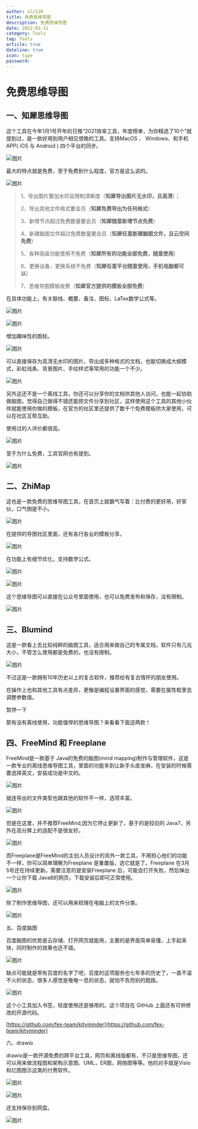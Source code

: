 ```yaml
---
author: xlc520
title: 免费思维导图
description: 免费思维导图
date: 2022-03-11
category: Tools
tag: Tools
article: true
dateline: true
icon: type
password: 
---
```


# 免费思维导图

## 一、知犀思维导图

这个工具在今年1月1号开年的日推“2021效率工具，年度榜单，为你精选了10个”就提到过，是一款好用到用户相见恨晚的工具。支持MacOS 、 Windows、和手机APP( iOS 与 Android ) 四个平台的同步。

![图片](https://static.xlc520.ml/blogImage/640-1674185301697-0.png)

最大的特点就是免费，至于免费到什么程度，官方是这么说的。

![图片](https://static.xlc520.ml/blogImage/640-1674185301697-3.png)

> 1、导出图片要加水印且限制清晰度（**知犀导出图片无水印，且高清**）；
>
> 2、导出其他文件格式要会员（**知犀免费导出为任何格式**）
>
> 3、新增节点超过免费数量要会员（**知犀随意新增节点免费**）
>
> 4、新建脑图文件超过免费数量要会员（**知犀任意新建脑图文件，且云空间免费**）
>
> 5、各种高级功能使用不免费（**知犀所有的功能全部免费，随意使用**）
>
> 6、更换设备，更换系统不免费（**知犀任意平台随意使用，手机电脑都可以**）
>
> 7、思维导图模板收费（**知犀官方提供的模板全部免费**）

在具体功能上，有关联线、概要、备注、图标、LaTex数学公式等。

![图片](https://static.xlc520.ml/blogImage/640-1674185322588-6.png)

![图片](https://static.xlc520.ml/blogImage/640-1674185325785-9.png)

增加趣味性的图标。

![图片](https://static.xlc520.ml/blogImage/640-1674185327610-12.png)

可以直接保存为高清无水印的图片，导出成多种格式的文档，也能切换成大纲模式，彩虹线条、背景图片、手绘样式等常用的功能一个不少。

![图片](https://static.xlc520.ml/blogImage/640-1674185330058-15.png)



另外这还不是一个离线工具，你还可以分享你的文档供其他人访问，也能一起协助做脑图，觉得自己做得不错还能把文件分享到社区，这样使用这个工具的其他小伙伴就能使用你做的模板，在官方的社区里还提供了数千个免费模板供大家使用，可以在社区互帮互助。

使用过的人评价都很高。



![图片](https://static.xlc520.ml/blogImage/640-1674185332523-18.png)



至于为什么免费，工具官网也有提到。



![图片](https://static.xlc520.ml/blogImage/640-1674185334667-21.png)



## 二、ZhiMap

这也是一款免费的思维导图工具，在首页上就霸气写着：比付费的更好用，好家伙，口气倒是不小。



![图片](https://static.xlc520.ml/blogImage/640-1674185337753-24.png)



在提供的导图社区里面，还有各行各业的模板分享。



![图片](https://static.xlc520.ml/blogImage/640-1674185340040-27.png)



在功能上有细节优化，支持数学公式。



![图片](https://static.xlc520.ml/blogImage/640-1674185341857-30.png)



![图片](https://static.xlc520.ml/blogImage/640-1674185343498-33.png)



这个思维导图可以直接在公众号里面使用，也可以免费发布和保存，没有限制。



![图片](https://static.xlc520.ml/blogImage/640-1674185345803-36.png)



## 三、Blumind

这是一款看上去比较纯粹的脑图工具，适合用来做自己的专属文档，软件只有几兆大小，不管怎么使用都是免费的，也没有限制。



![图片](https://static.xlc520.ml/blogImage/640-1674185347443-39.png)



不过这是一款拥有10年历史以上的复古软件，推荐给有复古情怀的朋友使用。

在操作上也和其他工具有点差异，更像是编程设置界面的感觉，需要在属性框里去调整参数值。



暂停一下

那有没有离线使用，功能强悍的思维导图？来看看下面这两款！



## 四、FreeMind 和 Freeplane

FreeMind是一款基于 Java的免费的脑图(mind mapping)制作与管理软件，这是一款专业的离线思维导图工具，里面的功能多到让新手头皮发麻，在安装的时候需要选择英文，安装成功是中文的。

![图片](https://static.xlc520.ml/blogImage/640-1674185349636-42.png)



就连导出的文件类型也跟其他的软件不一样，选项丰富。



![图片](https://static.xlc520.ml/blogImage/640-1674185351164-45.png)



但是在这里，并不推荐FreeMind,因为它停止更新了，基于的是较旧的 Java7，另外在高分屏上的适配不是很友好。



![图片](https://static.xlc520.ml/blogImage/640-1674185352913-48.png)



而Freeplane是FreeMind的主创人员设计的另外一款工具，不用担心他们的功能不一样，你可以简单理解为Freeplane 是重置版，选它就是了。Freeplane 在3月5号还在持续更新。需要注意的是安装Freeplane 后，可能会打开失败，然后弹出一个让你下载 Java8的网页，下载安装后即可正常使用。



![图片](https://static.xlc520.ml/blogImage/640-1674185354723-51.png)



除了制作思维导图，还可以用来梳理在电脑上的文件分类。



![图片](https://static.xlc520.ml/blogImage/640-1674185357292-54.png)



五、百度脑图

百度脑图的优势是云存储、打开网页就能用，主要的是界面简单易懂，上手起来快，同时制作的效果也还不错。



![图片](https://static.xlc520.ml/blogImage/640-1674185359900-57.png)



缺点可能就是带有百度的名字了吧，百度的这项服务也七年多的历史了，一直不温不火的状态，很多人感觉是奄奄一息的状态，就怕不告而别的跑路。



![图片](https://static.xlc520.ml/blogImage/640-1674185361501-60.png)



这个小工具加入书签，轻度使用还是够用的。这个项目在 GitHub 上面还有可供修改的开源代码。

[https://github.com/fex-team/kityminder](https://github.com/fex-team/kityminder)



六、drawio

drawio是一款开源免费的跨平台工具，网页和离线版都有，不只是思维导图，还可以用来做流程图和架构示意图、UML，ER图，网络图等等。他的对手就是Visio和亿图图示这类的付费软件。



![图片](https://static.xlc520.ml/blogImage/640-1674185363351-63.png)



![图片](https://static.xlc520.ml/blogImage/640-1674185365451-66.png)



还支持保存到网盘。



![图片](https://static.xlc520.ml/blogImage/640-1674185366987-69.png)